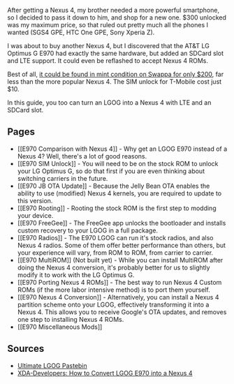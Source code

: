 After getting a Nexus 4, my brother needed a more powerful smartphone, so I decided to pass it down to him, and shop for a new one. $300 unlocked was my maximum price, so that ruled out pretty much all the phones I wanted (SGS4 GPE, HTC One GPE, Sony Xperia Z).

I was about to buy another Nexus 4, but I discovered that the AT&T LG Optimus G E970 had exactly the same hardware, but added an SDCard slot and LTE support. It could even be reflashed to accept Nexus 4 ROMs. 

Best of all, [it could be found in mint condition on Swappa for only $200](http://swappa.com/buy/lg-optimus-g-att), far less than the more popular Nexus 4. The SIM unlock for T-Mobile cost just $10.

In this guide, you too can turn an LGOG into a Nexus 4 with LTE and an SDCard slot.

## Pages

* [[E970 Comparison with Nexus 4]] - Why get an LGOG E970 instead of a Nexus 4? Well, there's a lot of good reasons.
* [[E970 SIM Unlock]] - You will need to be on the stock ROM to unlock your LG Optimus G, so do that first if you are even thinking about switching carriers in the future.
* [[E970 JB OTA Update]] - Because the Jelly Bean OTA enables the ability to use (modified) Nexus 4 kernels, you are required to update to this version.
* [[E970 Rooting]] - Rooting the stock ROM is the first step to modding your device.
* [[E970 FreeGee]] - The FreeGee app unlocks the bootloader and installs custom recovery to your LGOG in a full package. 
* [[E970 Radios]] - The E970 LGOG can run it's stock radios, and also Nexus 4 radios. Some of them offer better performance than others, but your experience will vary, from ROM to ROM, from carrier to carrier.
* [[E970 MultiROM]] (Not built yet) - While you can install MultiROM after doing the Nexus 4 conversion, it's probably better for us to slightly modify it to work with the LG Optimus G.
* [[E970 Porting Nexus 4 ROMs]] - The best way to run Nexus 4 Custom ROMs (if the more labor intensive method) is to port them yourself.
* [[E970 Nexus 4 Conversion]] - Alternatively, you can install a Nexus 4 partition scheme onto your LGOG, effectively transforming it into a Nexus 4. This allows you to receive Google's OTA updates, and removes one step to installing Nexus 4 ROMs.
* [[E970 Miscellaneous Mods]]

## Sources

* [Ultimate LGOG Pastebin](http://pastebin.com/7CqE62Bj)
* [XDA-Developers: How to Convert LGOG E970 into a Nexus 4](http://forum.xda-developers.com/showthread.php?t=2099784)